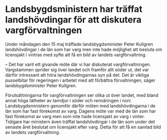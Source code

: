 # Landsbygdsministern har träffat landshövdingar för att diskutera vargförvaltningen

Under måndagen den 15 maj träffade landsbygdsminister Peter Kullgren landshövdingar i de län som har varg men inte hade möjlighet att besluta om licensjakt i vintras med syfte att få en bild av landets vargförvaltning.

– Det har varit ett givande möte där vi har diskuterat vargförvaltningen. Vargstammen sprider sig över landet och framför allt söder ut, det var därför intressant att höra landshövdingarnas syn på det. Det är viktiga pusselbitar för regeringen i arbetet med att förbättra förvaltningen, säger landsbygdsminister Peter Kullgren.

Förutsättningarna för vargförvaltningen ser olika ut över landet, med bland annat höga tätheter av tamdjur i söder och rennäringen i norr. Landsbygdsministern genomför därför möten med landshövdingarna i de län som har fast förekomst av varg. Dagens möte var med de län som har fast förekomst av varg men som inte hade licensjakt av varg i vinter. Tidigare har ministern även träffat landshövdingar i de län som under det senaste året beslutat om licensjakt efter varg. Detta för att få en samlad bild av landets vargförvaltning.
